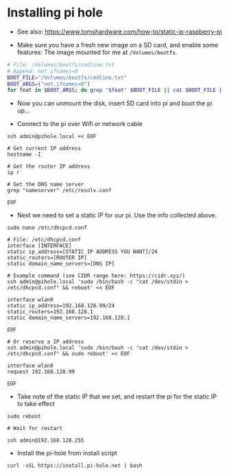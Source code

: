 # Installing pi hole

 - See also: https://www.tomshardware.com/how-to/static-ip-raspberry-pi

 - Make sure you have a fresh new image on a SD card, and enable some features:
   The image mounted for me at `/Volumes/bootfs`.
```bash
# File: /Volumes/bootfs/cmdline.txt
# Append: net.ifnames=0
BOOT_FILE="/Volumes/bootfs/cmdline.txt"
BOOT_ARGS=("net.ifnames=0")
for feat in $BOOT_ARGS; do grep "$feat" $BOOT_FILE || cat $BOOT_FILE | sed "s|\$| $feat|" | tee $BOOT_FILE; done
```
 - Now you can unmount the disk, insert SD card into pi and boot the pi up...

 - Connect to the pi over Wifi or network cable
```
ssh admin@pihole.local << EOF

# Get current IP address
hostname -I

# Get the router IP address
ip r

# Get the DNS name server
grep "nameserver" /etc/resolv.conf

EOF
```

 - Next we need to set a static IP for our pi. Use the info collected above. 
```
sudo nano /etc/dhcpcd.conf

# File: /etc/dhcpcd.conf
interface [INTERFACE]
static ip_address=[STATIC IP ADDRESS YOU WANT]/24
static_routers=[ROUTER IP]
static domain_name_servers=[DNS IP]

# Example command (see CIDR range here: https://cidr.xyz/)
ssh admin@pihole.local 'sudo /bin/bash -c "cat /dev/stdin > /etc/dhcpcd.conf" && reboot' << EOF

interface wlan0
static ip_address=192.168.128.99/24
static_routers=192.168.128.1
static domain_name_servers=192.168.128.1

EOF

# Or reserve a IP address
ssh admin@pihole.local 'sudo /bin/bash -c "cat /dev/stdin > /etc/dhcpcd.conf" && sudo reboot' << EOF

interface wlan0
request 192.168.128.99

EOF
```

 - Take note of the static IP that we set, and restart the pi for the static IP to take effect
```
sudo reboot

# Wait for restart

ssh admin@192.168.128.255
```

 - Install the pi-hole from install script 
```
curl -sSL https://install.pi-hole.net | bash
```